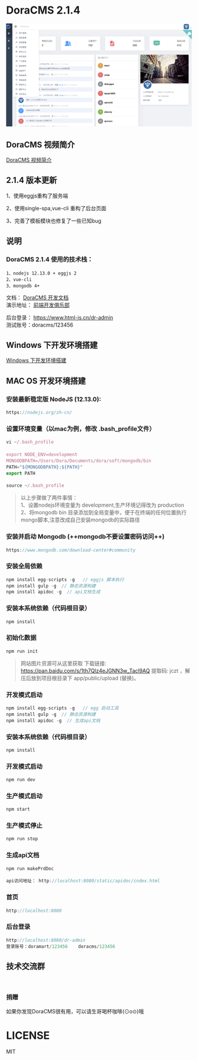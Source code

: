 # DoraCMS 2.1.4

![DoraCMS](https://raw.githubusercontent.com/doramart/picGo/master/img/Snipaste_2019-11-16_00-14-09.png "DoraCMS")


## DoraCMS 视频简介

[DoraCMS 视频简介](https://www.bilibili.com/video/av77251776/)  



## 2.1.4 版本更新

1、使用eggjs重构了服务端

2、使用single-spa,vue-cli 重构了后台页面

3、完善了模板模块也修复了一些已知bug



## 说明

### DoraCMS 2.1.4 使用的技术栈：

```
1、nodejs 12.13.0 + eggjs 2
2、vue-cli
3、mongodb 4+
```

文档： [DoraCMS 开发文档](https://www.doracms.com)  
演示地址： [前端开发俱乐部](https://www.html-js.cn)  

后台登录： https://www.html-js.cn/dr-admin  
测试账号：doracms/123456  


## Windows 下开发环境搭建

[Windows 下开发环境搭建](https://www.bilibili.com/video/av77251989/)  


## MAC OS 开发环境搭建

### 安装最新稳定版 NodeJS (12.13.0):
```javascript
https://nodejs.org/zh-cn/
```


### 设置环境变量（以mac为例，修改 .bash_profile文件）

```javascript
vi ~/.bash_profile

export NODE_ENV=development
MONGODBPATH=/Users/Dora/Documents/dora/soft/mongodb/bin
PATH="${MONGODBPATH}:${PATH}"
export PATH

source ~/.bash_profile
```

> 以上步骤做了两件事情：  
1、设置nodejs环境变量为 development,生产环境记得改为 production  
2、将mongodb bin 目录添加到全局变量中，便于在终端的任何位置执行mongo脚本,注意改成自己安装mongodb的实际路径  



### 安装并启动 Mongodb (++mongodb不要设置密码访问++)
```javascript
https://www.mongodb.com/download-center#community
```

### 安装全局依赖
```javascript
npm install egg-scripts -g   // eggjs 脚本执行
npm install gulp -g  // 静态资源构建
npm install apidoc -g  // api文档生成
```


### 安装本系统依赖（代码根目录）
```javascript
npm install
```


### 初始化数据
```javascript
npm run init
```

> 网站图片资源可从这里获取
下载链接: https://pan.baidu.com/s/1th7Qlz4eJGNN3w_Tacl9AQ 提取码: jczt  ，解压后放到项目根目录下 app/public/upload (替换)。

### 开发模式启动
```javascript
npm install egg-scripts -g   // egg 启动工具
npm install gulp -g  // 静态资源构建
npm install apidoc -g  // 生成api文档
```


### 安装本系统依赖（代码根目录）
```javascript
npm install
```

### 开发模式启动
```javascript
npm run dev
```

### 生产模式启动
```javascript
npm start
```

### 生产模式停止
```javascript
npm run stop
```

### 生成api文档
```javascript
npm run makePrdDoc

api访问地址： http://localhost:8080/static/apidoc/index.html
```


### 首页
```javascript
http://localhost:8080
```

### 后台登录
```javascript
http://localhost:8080/dr-admin
登录账号：doramart/123456    doracms/123456
```

## 技术交流群
<img width="650" src="http://cdn.html-js.cn/contactbywechatqq.jpg" alt="">


### 捐赠
如果你发现DoraCMS很有用，可以请生哥喝杯咖啡(⊙o⊙)哦
<img width="650" src="http://cdn.html-js.cn/payme.jpg" alt="">

# LICENSE

MIT



